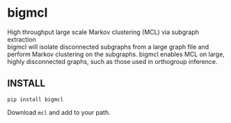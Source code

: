 # bigmcl

High throughput large scale Markov clustering (MCL) via subgraph extraction    
bigmcl will isolate disconnected subgraphs from a large graph file and perform
Markov clustering on the subgraphs. bigmcl enables MCL on large, highly 
disconnected graphs, such as those used in orthogroup inference.

## INSTALL

```
pip install bigmcl
```

Download `mcl` and add to your path.
